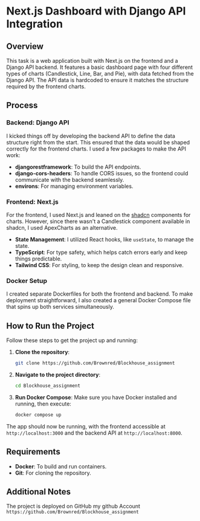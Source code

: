 # Next.js Dashboard with Django API Integration

## Overview

This task is a web application built with Next.js on the frontend and a Django API backend. It features a basic dashboard page with four different types of charts (Candlestick, Line, Bar, and Pie), with data fetched from the Django API. The API data is hardcoded to ensure it matches the structure required by the frontend charts.

## Process

### Backend: Django API

I kicked things off by developing the backend API to define the data structure right from the start. This ensured that the data would be shaped correctly for the frontend charts. I used a few packages to make the API work:

- **djangorestframework**: To build the API endpoints.
- **django-cors-headers**: To handle CORS issues, so the frontend could communicate with the backend seamlessly.
- **environs**: For managing environment variables.

### Frontend: Next.js

For the frontend, I used Next.js and leaned on the [shadcn](https://shadcn.dev) components for charts. However, since there wasn't a Candlestick component available in shadcn, I used ApexCharts as an alternative.

- **State Management**: I utilized React hooks, like `useState`, to manage the state.
- **TypeScript**: For type safety, which helps catch errors early and keep things predictable.
- **Tailwind CSS**: For styling, to keep the design clean and responsive.

### Docker Setup

I created separate Dockerfiles for both the frontend and backend. To make deployment straightforward, I also created a general Docker Compose file that spins up both services simultaneously. 

## How to Run the Project

Follow these steps to get the project up and running:

1. **Clone the repository**:
   ```bash
   git clone https://github.com/Brownred/Blockhouse_assignment
   ```
2. **Navigate to the project directory**:
   ```bash
   cd Blockhouse_assignment
   ```
3. **Run Docker Compose**:
   Make sure you have Docker installed and running, then execute:
   ```bash
   docker compose up
   ```

The app should now be running, with the frontend accessible at `http://localhost:3000` and the backend API at `http://localhost:8000`.

## Requirements

- **Docker**: To build and run containers.
- **Git**: For cloning the repository.

## Additional Notes

The project is deployed on GitHub my github Account `https://github.com/Brownred/Blockhouse_assignment`
